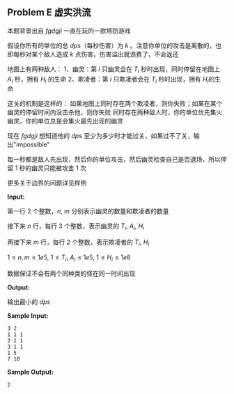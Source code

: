 ## Problem E    虚实洪流

本题背景出自 $fgdgji$ 一直在玩的一款塔防游戏

假设你所有的单位的总 $dps$（每秒伤害）为 $k$ 。注意你单位的攻击是离散的，也即每秒对某个敌人造成 $k$ 点伤害，伤害溢出就浪费了，不会返还

地图上有两种敌人：
1、幽灵：第 $i$ 只幽灵会在 $T_i$ 秒时出现，同时停留在地图上 $A_i$ 秒，拥有 $H_i$ 的生命
2、欺凌者：第 $i$ 只欺凌者会在 $T_i$ 秒时出现，拥有 $H_i$的生命

这关的机制是这样的：
如果地图上同时存在两个欺凌者，则你失败；如果在某个幽灵的停留时间内没击杀他，则你失败
同时存在两种敌人时，你的单位优先集火幽灵。你的单位总是会集火最先出现的幽灵

现在 $fgdgji$ 想知道他的 $dps$ 至少为多少时才能过关，如果过不了关，输出"impossible"

每一秒都是敌人先出现，然后你的单位攻击，然后幽灵检查自己是否退场，所以停留 $1$ 秒的幽灵只能被攻击 $1$ 次

更多关于边界的问题详见样例

__Input:__

第一行 $2$ 个整数，$n,\ m$ 分别表示幽灵的数量和欺凌者的数量

接下来 $n$ 行，每行 $3$ 个整数，表示幽灵的 $T_i,\ A_i,\ H_i$

再接下来 $m$ 行，每行 $2$ 个整数，表示欺凌者的 $T_i,\ H_i$

$1\leq n,m \leq 1e5,\ 1\leq T_i,\ A_i \leq 1e5,\ 1\leq H_i \leq 1e8$

数据保证不会有两个同种类的怪在同一时间出现

__Output:__

输出最小的 $dps$

__Sample Input:__

```
3 2
1 1 1
2 1 1
3 1 1
1 5
7 10
```

__Sample Output:__

```
2
```
